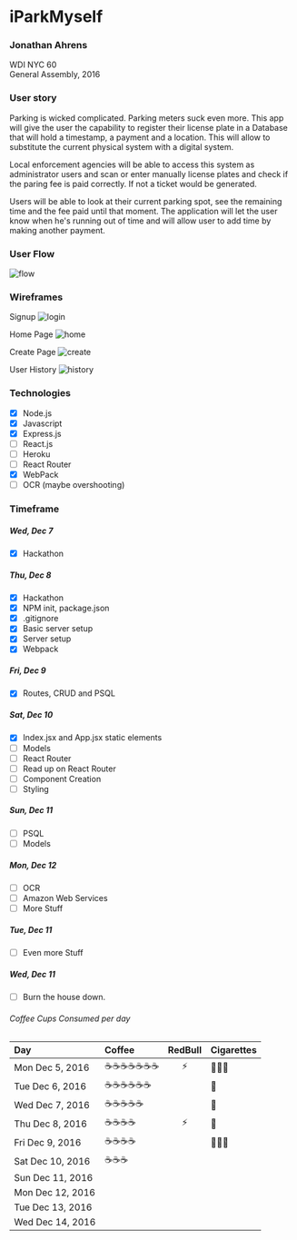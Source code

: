 # iParkMyself
### Jonathan Ahrens  
WDI NYC 60  
General Assembly, 2016  

### User story
Parking is wicked complicated. Parking meters suck even more. This app will give the user the capability to register their license plate in a Database that will hold a timestamp, a payment and a location. This will allow to substitute the current physical system with a digital system.

Local enforcement agencies will be able to access this system as administrator users and scan or enter manually license plates and check if the paring fee is paid correctly. If not a ticket would be generated.

Users will be able to look at their current parking spot, see the remaining time and the fee paid until that moment. The application will let the user know when he's running out of time and will allow user to add time by making another payment.

### User Flow
![flow](./images/readme/userFlow.jpg)

### Wireframes
Signup
![login](./images/readme/login.jpg)

Home Page
![home](./images/readme/home.jpg)

Create Page
![create](./images/readme/create.jpg)

User History
![history](./images/readme/History.jpg)




### Technologies
- [x] Node.js
- [x] Javascript
- [x] Express.js
- [ ] React.js
- [ ] Heroku
- [ ] React Router
- [x] WebPack
- [ ] OCR (maybe overshooting)

### Timeframe
##### Wed, Dec 7
- [x] Hackathon

##### Thu, Dec 8
- [x] Hackathon
- [x] NPM init, package.json
- [x] .gitignore
- [x] Basic server setup
- [x] Server setup
- [x] Webpack

##### Fri, Dec 9
- [x] Routes, CRUD and PSQL

##### Sat, Dec 10
- [x] Index.jsx and App.jsx static elements
- [ ] Models
- [ ] React Router
- [ ] Read up on React Router
- [ ] Component Creation
- [ ] Styling

##### Sun, Dec 11
- [ ] PSQL
- [ ] Models

##### Mon, Dec 12
- [ ] OCR
- [ ] Amazon Web Services
- [ ] More Stuff

##### Tue, Dec 11
- [ ] Even more Stuff

##### Wed, Dec 11
- [ ] Burn the house down.



###### Coffee Cups Consumed per day
Day | Coffee | RedBull | Cigarettes
:--- | :--- | :---: | :---
Mon Dec 5, 2016 | ☕☕☕☕☕☕☕ | ⚡ | 🚬🚬🚬
Tue Dec 6, 2016 | ☕☕☕☕☕☕ | | 🚬
Wed Dec 7, 2016 | ☕☕☕☕☕ | | 🚬
Thu Dec 8, 2016 | ☕☕☕☕ |⚡| 🚬
Fri Dec 9, 2016 | ☕☕☕☕ | | 🚬🚬🚬
Sat Dec 10, 2016 | ☕☕☕ | | 
Sun Dec 11, 2016 | | | 
Mon Dec 12, 2016 | | | 
Tue Dec 13, 2016 | | | 
Wed Dec 14, 2016 | | | 

